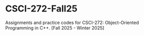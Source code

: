 # CSCI-272-Fall25
Assignments and practice codes for CSCI-272: Object-Oriented Programming in C++. [Fall 2025 - Winter 2025]
